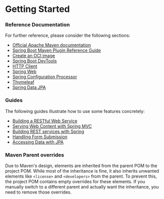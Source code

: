# Getting Started

### Reference Documentation
For further reference, please consider the following sections:

* [Official Apache Maven documentation](https://maven.apache.org/guides/index.html)
* [Spring Boot Maven Plugin Reference Guide](https://docs.spring.io/spring-boot/4.0.0-M2/maven-plugin)
* [Create an OCI image](https://docs.spring.io/spring-boot/4.0.0-M2/maven-plugin/build-image.html)
* [Spring Boot DevTools](https://docs.spring.io/spring-boot/4.0.0-M2/reference/using/devtools.html)
* [HTTP Client](https://docs.spring.io/spring-boot/4.0.0-M2/reference/io/rest-client.html#io.rest-client.restclient)
* [Spring Web](https://docs.spring.io/spring-boot/4.0.0-M2/reference/web/servlet.html)
* [Spring Configuration Processor](https://docs.spring.io/spring-boot/4.0.0-M2/specification/configuration-metadata/annotation-processor.html)
* [Thymeleaf](https://docs.spring.io/spring-boot/4.0.0-M2/reference/web/servlet.html#web.servlet.spring-mvc.template-engines)
* [Spring Data JPA](https://docs.spring.io/spring-boot/4.0.0-M2/reference/data/sql.html#data.sql.jpa-and-spring-data)

### Guides
The following guides illustrate how to use some features concretely:

* [Building a RESTful Web Service](https://spring.io/guides/gs/rest-service/)
* [Serving Web Content with Spring MVC](https://spring.io/guides/gs/serving-web-content/)
* [Building REST services with Spring](https://spring.io/guides/tutorials/rest/)
* [Handling Form Submission](https://spring.io/guides/gs/handling-form-submission/)
* [Accessing Data with JPA](https://spring.io/guides/gs/accessing-data-jpa/)

### Maven Parent overrides

Due to Maven's design, elements are inherited from the parent POM to the project POM.
While most of the inheritance is fine, it also inherits unwanted elements like `<license>` and `<developers>` from the parent.
To prevent this, the project POM contains empty overrides for these elements.
If you manually switch to a different parent and actually want the inheritance, you need to remove those overrides.

